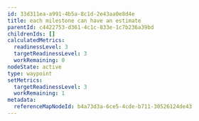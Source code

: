```yaml
---
id: 33d311ea-a991-4b5a-8c1d-2e43aa0e8d4e
title: each milestone can have an estimate
parentId: c4422753-d361-4c1c-833e-1c7b236a39bd
childrenIds: []
calculatedMetrics:
  readinessLevel: 3
  targetReadinessLevel: 3
  workRemaining: 0
nodeState: active
type: waypoint
setMetrics:
  targetReadinessLevel: 3
  workRemaining: 1
metadata:
  referenceMapNodeId: b4a73d3a-6ce5-4cde-b711-30526124de43
---
```

